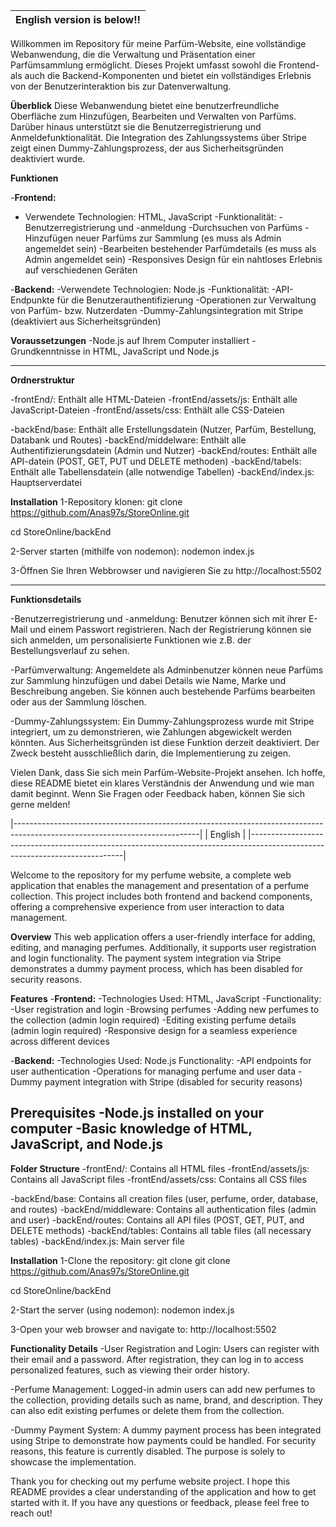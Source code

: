 
|    English version is below!!        |
|--------------------------------------|

Willkommen im Repository für meine Parfüm-Website, eine vollständige Webanwendung, die die Verwaltung und Präsentation einer Parfümsammlung ermöglicht. 
Dieses Projekt umfasst sowohl die Frontend- als auch die Backend-Komponenten und bietet ein vollständiges Erlebnis von der Benutzerinteraktion bis zur Datenverwaltung.

**Überblick**
Diese Webanwendung bietet eine benutzerfreundliche Oberfläche zum Hinzufügen, Bearbeiten und Verwalten von Parfüms. Darüber hinaus unterstützt sie die Benutzerregistrierung und Anmeldefunktionalität. 
Die Integration des Zahlungssystems über Stripe zeigt einen Dummy-Zahlungsprozess, der aus Sicherheitsgründen deaktiviert wurde.

**Funktionen**

-**Frontend:**
- Verwendete Technologien: HTML, JavaScript
-Funktionalität:
 -Benutzerregistrierung und -anmeldung
 -Durchsuchen von Parfüms
 -Hinzufügen neuer Parfüms zur Sammlung (es muss als Admin angemeldet sein)
 -Bearbeiten bestehender Parfümdetails (es muss als Admin angemeldet sein)
 -Responsives Design für ein nahtloses Erlebnis auf verschiedenen Geräten

-**Backend:**
-Verwendete Technologien: Node.js
-Funktionalität:
 -API-Endpunkte für die Benutzerauthentifizierung
 -Operationen zur Verwaltung von Parfüm- bzw. Nutzerdaten
 -Dummy-Zahlungsintegration mit Stripe (deaktiviert aus Sicherheitsgründen)


**Voraussetzungen**
-Node.js auf Ihrem Computer installiert
-Grundkenntnisse in HTML, JavaScript und Node.js

----------------------------------------------
**Ordnerstruktur**

-frontEnd/: Enthält alle HTML-Dateien 
-frontEnd/assets/js: Enthält alle JavaScript-Dateien
-frontEnd/assets/css: Enthält alle CSS-Dateien 

-backEnd/base: Enthält alle Erstellungsdatein (Nutzer, Parfüm, Bestellung, Databank und Routes)
-backEnd/middelware: Enthält alle Authentifizierungsdatein (Admin und Nutzer)
-backEnd/routes: Enthält alle API-datein (POST, GET, PUT und DELETE methoden)
-backEnd/tabels: Enthält alle Tabellensdatein (alle notwendige Tabellen)
-backEnd/index.js: Hauptserverdatei


**Installation**
1-Repository klonen:
git clone https://github.com/Anas97s/StoreOnline.git

cd StoreOnline/backEnd

2-Server starten (mithilfe von nodemon):
nodemon index.js


3-Öffnen Sie Ihren Webbrowser und navigieren Sie zu http://localhost:5502

-------------------------------------------------------------

**Funktionsdetails**

-Benutzerregistrierung und -anmeldung:
Benutzer können sich mit ihrer E-Mail und einem Passwort registrieren. Nach der Registrierung können sie sich anmelden, um personalisierte Funktionen wie z.B. der Bestellungsverlauf zu sehen.

-Parfümverwaltung:
Angemeldete als Adminbenutzer können neue Parfüms zur Sammlung hinzufügen und dabei Details wie Name, Marke und Beschreibung angeben. Sie können auch bestehende Parfüms bearbeiten oder aus der Sammlung löschen.

-Dummy-Zahlungssystem:
Ein Dummy-Zahlungsprozess wurde mit Stripe integriert, um zu demonstrieren, wie Zahlungen abgewickelt werden könnten. Aus Sicherheitsgründen ist diese Funktion derzeit deaktiviert. Der Zweck besteht ausschließlich darin, die Implementierung zu zeigen.


Vielen Dank, dass Sie sich mein Parfüm-Website-Projekt ansehen. Ich hoffe, diese README bietet ein klares Verständnis der Anwendung und wie man damit beginnt. Wenn Sie Fragen oder Feedback haben, können Sie sich gerne melden!

|----------------------------------------------------------------------------------------------------------------------------|
|                                           English                                                                          |
|----------------------------------------------------------------------------------------------------------------------------|

Welcome to the repository for my perfume website, a complete web application that enables the management and presentation of a perfume collection. 
This project includes both frontend and backend components, offering a comprehensive experience from user interaction to data management.

**Overview**
This web application offers a user-friendly interface for adding, editing, and managing perfumes. Additionally, it supports user registration and login functionality. 
The payment system integration via Stripe demonstrates a dummy payment process, which has been disabled for security reasons.

**Features**
-**Frontend:**
  -Technologies Used: HTML, JavaScript
-Functionality:
 -User registration and login
 -Browsing perfumes
 -Adding new perfumes to the collection (admin login required)
 -Editing existing perfume details (admin login required)
 -Responsive design for a seamless experience across different devices

-**Backend:**
 -Technologies Used: Node.js
Functionality:
 -API endpoints for user authentication
 -Operations for managing perfume and user data
 -Dummy payment integration with Stripe (disabled for security reasons)


**Prerequisites**
-Node.js installed on your computer
-Basic knowledge of HTML, JavaScript, and Node.js
------------------------------------------------------

**Folder Structure**
-frontEnd/: Contains all HTML files
-frontEnd/assets/js: Contains all JavaScript files
-frontEnd/assets/css: Contains all CSS files

-backEnd/base: Contains all creation files (user, perfume, order, database, and routes)
-backEnd/middleware: Contains all authentication files (admin and user)
-backEnd/routes: Contains all API files (POST, GET, PUT, and DELETE methods)
-backEnd/tables: Contains all table files (all necessary tables)
-backEnd/index.js: Main server file


**Installation**
1-Clone the repository:
git clone git clone https://github.com/Anas97s/StoreOnline.git

cd StoreOnline/backEnd

2-Start the server (using nodemon):
nodemon index.js

3-Open your web browser and navigate to:
http://localhost:5502

**Functionality Details**
-User Registration and Login:
Users can register with their email and a password. After registration, they can log in to access personalized features, such as viewing their order history.

-Perfume Management:
Logged-in admin users can add new perfumes to the collection, providing details such as name, brand, and description. They can also edit existing perfumes or delete them from the collection.

-Dummy Payment System:
A dummy payment process has been integrated using Stripe to demonstrate how payments could be handled. For security reasons, this feature is currently disabled. The purpose is solely to showcase the implementation.

Thank you for checking out my perfume website project. I hope this README provides a clear understanding of the application and how to get started with it. If you have any questions or feedback, please feel free to reach out!
